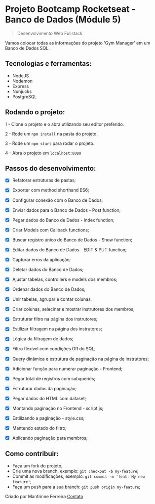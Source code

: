 # Projeto Bootcamp Rocketseat - Banco de Dados (Módule 5)

> Desenvolvimento Web Fullstack

Vamos colocar todas as informações do projeto 'Gym Manager' em um Banco de Dados SQL.


 ## Tecnologias e ferramentas:

 <ul>
  <li>NodeJS</li>
  <li>Nodemon</li>
  <li>Express</li>
  <li>Nunjucks</li>
  <li>PostgreSQL</li>
 </ul>

## Rodando o projeto:

1 - Clone o projeto e o abra utilizando seu editor preferido.

2 - Rode um `npm install` na pasta do projeto.

3 - Rode um `npm start` para rodar o projeto.

4 - Abra o projeto em `localhost:8080`

## Passos do desenvolvimento:

- [x] Refatorar estruturas de pastas;
- [x] Exportar com method shorthand ES6;
- [x] Configurar conexão com o Banco de Dados;
- [x] Enviar dados para o Banco de Dados - Post function;
- [x] Pegar dados do Banco de Dados - Index function;
- [x] Criar Models com Callback functions;
- [x] Buscar registro único do Banco de Dados - Show function;
- [x] Editar dados do Banco de Dados - EDIT & PUT function;
- [x] Capturar erros da aplicação;
- [x] Deletar dados do Banco de Dados;
- [x] Ajustar tabelas, controllers e models dos membros;
- [x] Ordenar dados do Banco de Dados;
- [x] Unir tabelas, agrupar e contar colunas;
- [x] Criar colunas, selecinar e mostrar instrutores dos membros;
- [x] Estruturar filtro na página dos instrutores;
- [x] Estilizar filtragem na página dos instrutores;
- [x] Lógica da filtragem de dados;
- [x] Filtro flexível com condições OR do SQL;
- [x] Query dinâmica e estrutura de paginação na página de instrutores;
- [x] Adicionar função para numerar paginação - Frontend;
- [x] Pegar total de registros com subqueries;
- [x] Estruturar dados da paginação;
- [x] Pegar dados do HTML com dataset;
- [x] Montando paginação no Frontend - script.js;
- [x] Estilizando a paginação - style.css;
- [x] Mantendo estado do filtro;
- [x] Aplicando paginação para membros;


## Como contribuir:

-  Faça um fork do projeto;
-  Crie uma nova branch, exemplo: `git checkout -b my-feature`;
-  Commit as modificações, exemplo: `git commit -m 'feat: My new feature'`;
-  Faça um push para a sua branch: `git push origin my-feature`;



Criado por Manfrinne Ferreira [Contato](https://www.linkedin.com/in/manfrinne-ferreira-6033121a7/)
